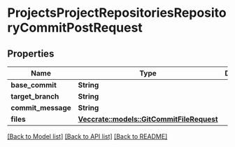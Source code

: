 # ProjectsProjectRepositoriesRepositoryCommitPostRequest

## Properties

Name | Type | Description | Notes
------------ | ------------- | ------------- | -------------
**base_commit** | **String** |  | 
**target_branch** | **String** |  | 
**commit_message** | **String** |  | 
**files** | [**Vec<crate::models::GitCommitFileRequest>**](GitCommitFileRequest.md) |  | 

[[Back to Model list]](../README.md#documentation-for-models) [[Back to API list]](../README.md#documentation-for-api-endpoints) [[Back to README]](../README.md)


